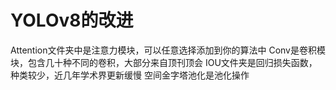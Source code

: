 # YOLOv8的改进
Attention文件夹中是注意力模块，可以任意选择添加到你的算法中
Conv是卷积模块，包含几十种不同的卷积，大部分来自顶刊顶会
IOU文件夹是回归损失函数，种类较少，近几年学术界更新缓慢
空间金字塔池化是池化操作

